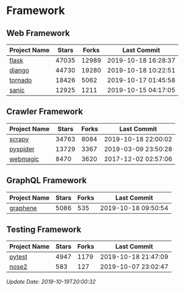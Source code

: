 # Framework

## Web Framework

| Project Name | Stars | Forks | Last Commit |
| ------------ | ----- | ----- | ----------- |
| [flask](https://github.com/pallets/flask) | 47035 | 12989 | 2019-10-18 16:28:37 |
| [django](https://github.com/django/django) | 44730 | 19280 | 2019-10-18 10:22:51 |
| [tornado](https://github.com/tornadoweb/tornado) | 18426 | 5062 | 2019-10-17 01:45:58 |
| [sanic](https://github.com/huge-success/sanic) | 12925 | 1211 | 2019-10-15 04:17:05 |

## Crawler Framework

| Project Name | Stars | Forks | Last Commit |
| ------------ | ----- | ----- | ----------- |
| [scrapy](https://github.com/scrapy/scrapy) | 34763 | 8084 | 2019-10-18 22:00:02 |
| [pyspider](https://github.com/binux/pyspider) | 13729 | 3367 | 2019-03-09 23:50:28 |
| [webmagic](https://github.com/code4craft/webmagic) | 8470 | 3620 | 2017-12-02 02:57:06 |

## GraphQL Framework

| Project Name | Stars | Forks | Last Commit |
| ------------ | ----- | ----- | ----------- |
| [graphene](https://github.com/graphql-python/graphene) | 5086 | 535 | 2019-10-18 09:50:54 |

## Testing Framework

| Project Name | Stars | Forks | Last Commit |
| ------------ | ----- | ----- | ----------- |
| [pytest](https://github.com/pytest-dev/pytest) | 4947 | 1179 | 2019-10-18 21:47:09 |
| [nose2](https://github.com/nose-devs/nose2) | 583 | 127 | 2019-10-07 23:02:47 |

*Update Date: 2019-10-19T20:00:32*